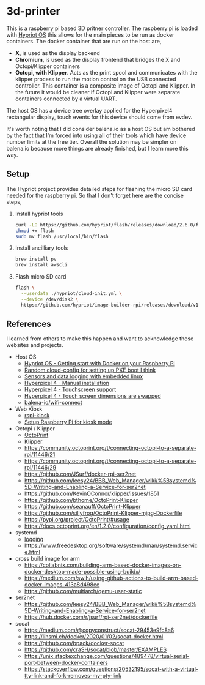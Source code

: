 # 3d-printer

This is a raspberry pi based 3D pritner controller. The raspberry pi is loaded with [Hypriot OS](https://blog.hypriot.com) this allows for the main pieces to be run as docker containers. The docker container that are run on the host are,
  * **X**, is used as the display backend
  * **Chromium**, is used as the display frontend that bridges the X and Octopi/Klipper containers
  * **Octopi, with Klipper**. Acts as the print spool and communicates with the klipper process to run the motion control on the USB connected controller. This container is a composite image of Octopi and Klipper. In the future it would be cleaner if Octopi and Klipper were separate containers connected by a virtual UART.

The host OS has a device tree overlay applied for the Hyperpixel4 rectangular display, touch events for this device should come from evdev.

It's worth noting that I did consider balena.io as a host OS but am bothered by the fact that I'm forced into using all of their tools which have device number limits at the free tier. Overall the solution may be simpler on balena.io because more things are already finished, but I learn more this way. 

## Setup

The Hypriot project provides detailed steps for flashing the micro SD card needed for the raspberry pi. So that I don't forget here are the concise steps,
  1. Install hypriot tools
     ```bash
     curl -LO https://github.com/hypriot/flash/releases/download/2.6.0/flash
     chmod +x flash
     sudo mv flash /usr/local/bin/flash
     ```
  2. Install ancilliary tools
     ```bash
     brew install pv
     brew install awscli
     ```
  3. Flash micro SD card
     ```bash
     flash \
       --userdata ./hypriot/cloud-init.yml \
       --device /dev/disk2 \
       https://github.com/hypriot/image-builder-rpi/releases/download/v1.12.0/hypriotos-rpi-v1.12.0.img.zip
     ```

## References

I learned from others to make this happen and want to acknowledge those websites and projects.

  * Host OS
    * [Hypriot OS - Getting start with Docker on your Raspberry Pi](https://blog.hypriot.com/getting-started-with-docker-on-your-arm-device/)
    * [Random cloud-config for setting up PXE boot I think](https://gist.github.com/dm4tze/d931a0f17645a0f1cc6e14d353109840)
    * [Sensors and data logging with embedded linux](https://www.balena.io/blog/sensors-and-data-logging-with-embedded-linux-the-ultimate-guide-part-1/#dtoverlaycontainerwithdocker)
    * [Hyperpixel 4 - Manual installation](https://github.com/pimoroni/hyperpixel4)
    * [Hyperpixel 4 - Touchscreen support](https://forums.pimoroni.com/t/hyperpixel-4-touchscreen-support/12695)
    * [Hyperpixel 4 - Touch screen dimensions are swapped](https://forums.pimoroni.com/t/hyperpixel-4-touch-screen-dimensions-are-swapped/8198/10)
    * [balena-io/wifi-connect](https://github.com/balena-io/wifi-connect)
  * Web Kiosk
    * [rspi-kiosk](https://github.com/ck99/rspi-kiosk)
    * [Setup Raspberry Pi for kiosk mode](https://die-antwort.eu/techblog/2017-12-setup-raspberry-pi-for-kiosk-mode/)
  * Octopi / Klipper
    * [OctoPrint](https://octoprint.org)
    * [Klipper](https://www.klipper3d.org)
    * <https://community.octoprint.org/t/connecting-octopi-to-a-separate-rpi/11446/21>
    * <https://community.octoprint.org/t/connecting-octopi-to-a-separate-rpi/11446/29>
    * <https://github.com/JSurf/docker-rpi-ser2net>
    * <https://github.com/leesy24/BBB_Web_Manager/wiki/%5Bsystemd%5D-Writing-and-Enabling-a-Service-for-ser2net>
    * <https://github.com/KevinOConnor/klipper/issues/1851>
    * <https://github.com/bthome/OctoPrint-Klipper>
    * <https://github.com/seanauff/OctoPrint-Klipper>
    * <https://github.com/sillyfrog/OctoPrint-Klipper-mjpg-Dockerfile>
    * <https://pypi.org/project/OctoPrint/#usage>
    * <https://docs.octoprint.org/en/1.2.0/configuration/config_yaml.html>
  * systemd
    * [logging](https://unix.stackexchange.com/questions/20399/view-stdout-stderr-of-systemd-service)
    * <https://www.freedesktop.org/software/systemd/man/systemd.service.html>
  * cross build image for arm
    * <https://collabnix.com/building-arm-based-docker-images-on-docker-desktop-made-possible-using-buildx/>
    * <https://medium.com/swlh/using-github-actions-to-build-arm-based-docker-images-413a8d498ee>
    * <https://github.com/multiarch/qemu-user-static>
  * ser2net
    * <https://github.com/leesy24/BBB_Web_Manager/wiki/%5Bsystemd%5D-Writing-and-Enabling-a-Service-for-ser2net>
    * <https://hub.docker.com/r/jsurf/rpi-ser2net/dockerfile>
  * socat
    * <https://medium.com/@copyconstruct/socat-29453e9fc8a6>
    * <https://lihsmi.ch/docker/2020/01/02/socat-docker.html>
    * <https://github.com/bpack/docker-socat>
    * <https://github.com/craSH/socat/blob/master/EXAMPLES>
    * <https://unix.stackexchange.com/questions/489478/virtual-serial-port-between-docker-containers>
    * <https://stackoverflow.com/questions/20532195/socat-with-a-virtual-tty-link-and-fork-removes-my-pty-link>
